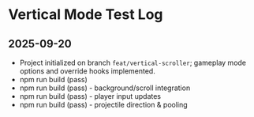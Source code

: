 # Vertical Mode Test Log

## 2025-09-20
- Project initialized on branch `feat/vertical-scroller`; gameplay mode options and override hooks implemented.
- npm run build (pass)
- npm run build (pass) - background/scroll integration
- npm run build (pass) - player input updates
- npm run build (pass) - projectile direction & pooling

